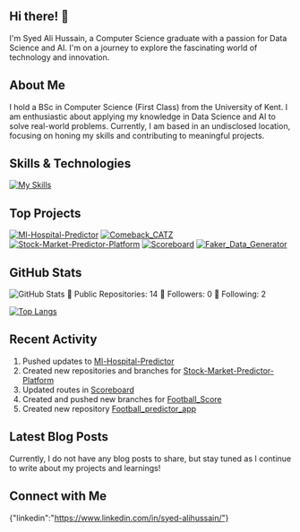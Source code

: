 ## Hi there! 👋

I'm Syed Ali Hussain, a Computer Science graduate with a passion for Data Science and AI. I'm on a journey to explore the fascinating world of technology and innovation.

## About Me

I hold a BSc in Computer Science (First Class) from the University of Kent. I am enthusiastic about applying my knowledge in Data Science and AI to solve real-world problems. Currently, I am based in an undisclosed location, focusing on honing my skills and contributing to meaningful projects.

## Skills & Technologies

[![My Skills](https://skillicons.dev/icons?i=flask,docker,nodejs,react,fastapi,git,mongodb,postgres,html,css&perline=8)](https://skillicons.dev)

## Top Projects

[![Ml-Hospital-Predictor](https://github-readme-stats.vercel.app/api/pin/?username=Hussain2111&repo=Ml-Hospital-Predictor&theme=dark)](https://github.com/Hussain2111/Ml-Hospital-Predictor)
[![Comeback_CATZ](https://github-readme-stats.vercel.app/api/pin/?username=Hussain2111&repo=Comeback_CATZ&theme=dark)](https://github.com/Hussain2111/Comeback_CATZ)
[![Stock-Market-Predictor-Platform](https://github-readme-stats.vercel.app/api/pin/?username=Hussain2111&repo=Stock-Market-Predictor-Platform&theme=dark)](https://github.com/Hussain2111/Stock-Market-Predictor-Platform)
[![Scoreboard](https://github-readme-stats.vercel.app/api/pin/?username=Hussain2111&repo=Scoreboard&theme=dark)](https://github.com/Hussain2111/Scoreboard)
[![Faker_Data_Generator](https://github-readme-stats.vercel.app/api/pin/?username=Hussain2111&repo=Faker_Data_Generator&theme=dark)](https://github.com/Hussain2111/Faker_Data_Generator)


## GitHub Stats
![GitHub Stats](https://github-readme-stats.vercel.app/api?username=Hussain2111&show_icons=true&theme=radical)
🌟 Public Repositories: 14
👥 Followers: 0
🔗 Following: 2

[![Top Langs](https://github-readme-stats.vercel.app/api/top-langs/?username=Hussain2111&layout=compact&theme=dark)](https://github.com/anuraghazra/github-readme-stats)

## Recent Activity

1. Pushed updates to [Ml-Hospital-Predictor](https://github.com/Hussain2111/Ml-Hospital-Predictor)
2. Created new repositories and branches for [Stock-Market-Predictor-Platform](https://github.com/Hussain2111/Stock-Market-Predictor-Platform)
3. Updated routes in [Scoreboard](https://github.com/Hussain2111/Scoreboard)
4. Created and pushed new branches for [Football_Score](https://github.com/Hussain2111/Football_Score)
5. Created new repository [Football_predictor_app](https://github.com/Hussain2111/Football_predictor_app)

## Latest Blog Posts

Currently, I do not have any blog posts to share, but stay tuned as I continue to write about my projects and learnings!

## Connect with Me

{"linkedin":"https://www.linkedin.com/in/syed-alihussain/"}
